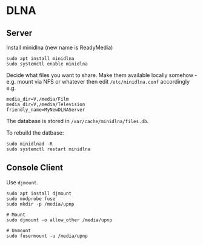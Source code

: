 # DLNA

## Server
Install minidlna (new name is ReadyMedia)

```
sudo apt install minidlna
sudo systemctl enable minidlna
```

Decide what files you want to share. Make them available locally somehow - e.g.
mount via NFS or whatever then edit `/etc/minidlna.conf` accordingly e.g.

```
media_dir=V,/media/Film
media_dir=V,/media/Television
friendly_name=MyNewDLNAServer
```

The database is stored in `/var/cache/minidlna/files.db`.

To rebuild the datbase:
```
sudo minidlnad -R
sudo systemctl restart minidlna
```

## Console Client
Use `djmount`.

```
sudo apt install djmount
sudo modprobe fuse
sudo mkdir -p /media/upnp

# Mount
sudo djmount -o allow_other /media/upnp

# Unmount
sudo fusermount -u /media/upnp
```
